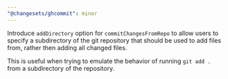 ```yaml
---
"@changesets/ghcommit": minor
---
```


Introduce `addDirectory` option for `commitChangesFromRepo` to allow users to
specify a subdirectory of the git repository that should be used to add files
from, rather then adding all changed files.

This is useful when trying to emulate the behavior of running `git add .`
from a subdirectory of the repository.
